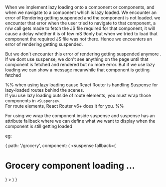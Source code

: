 
When we implement lazy loading onto a component or components, and when we navigate to a component which is lazy loaded. We encounter an error of Rendering getting suspended and the component is not loaded.
we encounter that error when the user tried to navigate to that component, a n/w call gets made to fetch the JS file required for that component, it will cause a delay whether it is of few mS 9only but when we tried to load that component the required JS file was not there. Hence we encounters an error of rendering getting suspended.


But we don't encounter this error of rendering getting suspended anymore . If we dont use suspense, we don't see anything on the page until that component is fetched and rendered but no more error. But if we use lazy loading we can show a message meanwhile that component is getting fetched

%% when using lazy loading cause  React Router is handling Suspense for lazy-loaded routes behind the scenes.  
If you use lazy loading outside of route elements, you must wrap those components in `<Suspense>`.  
For route elements, React Router v6+ does it for you. %%


For using <suspense> we wrap the component inside suspense and suspense has an attribute fallback where we can define what we want to display when the component is still getting loaded

eg:

{
path: '/grocery',
component: (
<suspense fallback={<h1>Grocery component loading ...</h1>} >
	<Grocery />
<suspense />
)
}